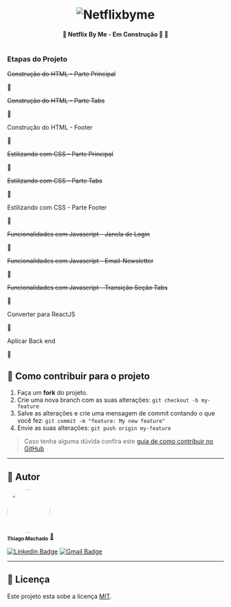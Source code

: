
<h1 align="center">
    <img alt="Netflixbyme" title="#netflixbyme" src="https://imgur.com/71Hd829" />
</h1>

<h4 align="center"> 
	🚧  Netflix By Me - Em Construção 🚀 🚧
</h4>

<h1 align="center">
  <h3>Etapas do Projeto</h3>
  <p><s>Construção do HTML - Parte Principal</s></p> 🚀
  <p><s>Construção do HTML - Parte Tabs</s></p> 🚀
  <p>Construção do HTML - Footer</p> 🚧
  <p><s>Estilizando com CSS - Parte Principal</s></p> 🚀
  <p><s>Estilizando com CSS - Parte Tabs</s></p> 🚀
  <p>Estilizando com CSS - Parte Footer</p> 🚧
  <p><s>Funcionalidades com Javascript - Janela de Login</s></p> 🚀
  <p><s>Funcionalidades com Javascript - Email-Newsletter</s></p> 🚀
  <p><s>Funcionalidades com Javascript - Transição Seção Tabs</s></p> 🚀
  <p>Converter para ReactJS</p> 🚧
  <p>Aplicar Back end</p> 🚧 
</h1>  


## 💪 Como contribuir para o projeto

1. Faça um **fork** do projeto.
2. Crie uma nova branch com as suas alterações: `git checkout -b my-feature`
3. Salve as alterações e crie uma mensagem de commit contando o que você fez: `git commit -m "feature: My new feature"`
4. Envie as suas alterações: `git push origin my-feature`
> Caso tenha alguma dúvida confira este [guia de como contribuir no GitHub](./CONTRIBUTING.md)

---

## 🦸 Autor

<a href="https://www.linkedin.com/in/thiagommdev/">
 <img style="border-radius: 50%;" src="https://avatars2.githubusercontent.com/u/76121511?s=400&u=4629bd1a8919ee7a1b04b70adb584ec89099e945&v=4" width="100px;" alt=""/>
 <br />
 <sub><b>Thiago Machado</b></sub></a> <a href="https://www.linkedin.com/in/thiagommdev/" title="Linkedin">🚀</a>
 <br />

[![Linkedin Badge](https://img.shields.io/badge/-Thiago-blue?style=flat-square&logo=Linkedin&logoColor=white&link=https://www.linkedin.com/in/thiagommdev/)](https://www.linkedin.com/in/thiagommdev/) 
[![Gmail Badge](https://img.shields.io/badge/-thiagomm.dev@gmail.com-c14438?style=flat-square&logo=Gmail&logoColor=white&link=mailto:thiagommm.dev@gmail.com)](mailto:thiagomm.dev@gmail.com)

---

## 📝 Licença

Este projeto esta sobe a licença [MIT](./LICENSE).

